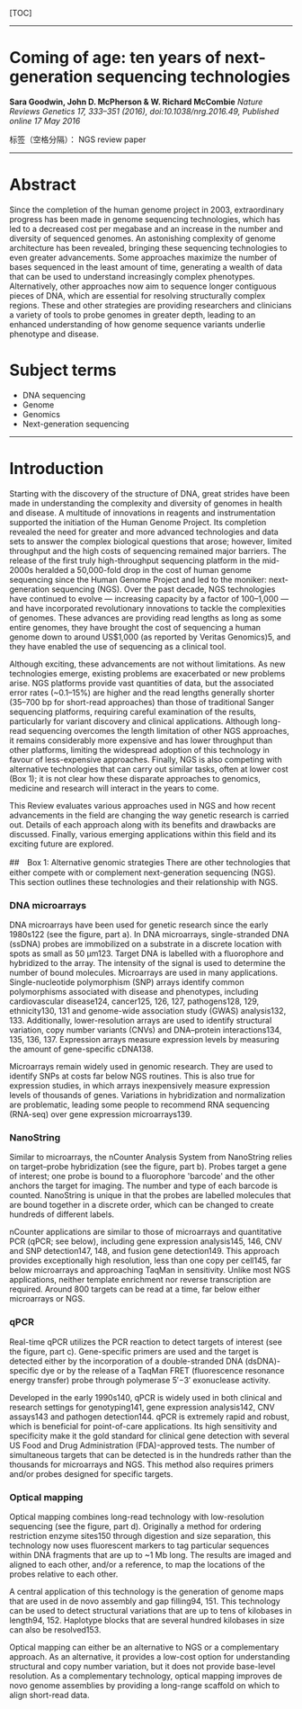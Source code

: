 ﻿
[TOC]

---

# Coming of age: ten years of next-generation sequencing technologies
**Sara Goodwin,	John D. McPherson	& W. Richard McCombie**
*Nature Reviews Genetics 17, 333–351 (2016), doi:10.1038/nrg.2016.49, Published online 17 May 2016*

标签（空格分隔）： NGS review paper

---

# Abstract
Since the completion of the human genome project in 2003, extraordinary progress has been made in genome sequencing technologies, which has led to a decreased cost per megabase and an increase in the number and diversity of sequenced genomes. An astonishing complexity of genome architecture has been revealed, bringing these sequencing technologies to even greater advancements. Some approaches maximize the number of bases sequenced in the least amount of time, generating a wealth of data that can be used to understand increasingly complex phenotypes. Alternatively, other approaches now aim to sequence longer contiguous pieces of DNA, which are essential for resolving structurally complex regions. These and other strategies are providing researchers and clinicians a variety of tools to probe genomes in greater depth, leading to an enhanced understanding of how genome sequence variants underlie phenotype and disease.

# Subject terms
 - DNA sequencing
 - Genome
 - Genomics
 - Next-generation sequencing

---

# Introduction
Starting with the discovery of the structure of DNA, great strides have been made in understanding the complexity and diversity of genomes in health and disease. A multitude of innovations in reagents and instrumentation supported the initiation of the Human Genome Project. Its completion revealed the need for greater and more advanced technologies and data sets to answer the complex biological questions that arose; however, limited throughput and the high costs of sequencing remained major barriers. The release of the first truly high-throughput sequencing platform in the mid-2000s heralded a 50,000-fold drop in the cost of human genome sequencing since the Human Genome Project and led to the moniker: next-generation sequencing (NGS). Over the past decade, NGS technologies have continued to evolve — increasing capacity by a factor of 100–1,000 — and have incorporated revolutionary innovations to tackle the complexities of genomes. These advances are providing read lengths as long as some entire genomes, they have brought the cost of sequencing a human genome down to around US$1,000 (as reported by Veritas Genomics)5, and they have enabled the use of sequencing as a clinical tool.

Although exciting, these advancements are not without limitations. As new technologies emerge, existing problems are exacerbated or new problems arise. NGS platforms provide vast quantities of data, but the associated error rates (~0.1–15%) are higher and the read lengths generally shorter (35–700 bp for short-read approaches) than those of traditional Sanger sequencing platforms, requiring careful examination of the results, particularly for variant discovery and clinical applications. Although long-read sequencing overcomes the length limitation of other NGS approaches, it remains considerably more expensive and has lower throughput than other platforms, limiting the widespread adoption of this technology in favour of less-expensive approaches. Finally, NGS is also competing with alternative technologies that can carry out similar tasks, often at lower cost (Box 1); it is not clear how these disparate approaches to genomics, medicine and research will interact in the years to come.

This Review evaluates various approaches used in NGS and how recent advancements in the field are changing the way genetic research is carried out. Details of each approach along with its benefits and drawbacks are discussed. Finally, various emerging applications within this field and its exciting future are explored.
 
##　Box 1: Alternative genomic strategies
There are other technologies that either compete with or complement next-generation sequencing (NGS). This section outlines these technologies and their relationship with NGS.

### DNA microarrays
DNA microarrays have been used for genetic research since the early 1980s122 (see the figure, part a). In DNA microarrays, single-stranded DNA (ssDNA) probes are immobilized on a substrate in a discrete location with spots as small as 50 μm123. Target DNA is labelled with a fluorophore and hybridized to the array. The intensity of the signal is used to determine the number of bound molecules.
Microarrays are used in many applications. Single-nucleotide polymorphism (SNP) arrays identify common polymorphisms associated with disease and phenotypes, including cardiovascular disease124, cancer125, 126, 127, pathogens128, 129, ethnicity130, 131 and genome-wide association study (GWAS) analysis132, 133. Additionally, lower-resolution arrays are used to identify structural variation, copy number variants (CNVs) and DNA–protein interactions134, 135, 136, 137. Expression arrays measure expression levels by measuring the amount of gene-specific cDNA138.

Microarrays remain widely used in genomic research. They are used to identify SNPs at costs far below NGS routines. This is also true for expression studies, in which arrays inexpensively measure expression levels of thousands of genes. Variations in hybridization and normalization are problematic, leading some people to recommend RNA sequencing (RNA-seq) over gene expression microarrays139.

### NanoString
Similar to microarrays, the nCounter Analysis System from NanoString relies on target–probe hybridization (see the figure, part b). Probes target a gene of interest; one probe is bound to a fluorophore 'barcode' and the other anchors the target for imaging. The number and type of each barcode is counted. NanoString is unique in that the probes are labelled molecules that are bound together in a discrete order, which can be changed to create hundreds of different labels.

nCounter applications are similar to those of microarrays and quantitative PCR (qPCR; see below), including gene expression analysis145, 146, CNV and SNP detection147, 148, and fusion gene detection149. This approach provides exceptionally high resolution, less than one copy per cell145, far below microarrays and approaching TaqMan in sensitivity. Unlike most NGS applications, neither template enrichment nor reverse transcription are required. Around 800 targets can be read at a time, far below either microarrays or NGS.

### qPCR
Real-time qPCR utilizes the PCR reaction to detect targets of interest (see the figure, part c). Gene-specific primers are used and the target is detected either by the incorporation of a double-stranded DNA (dsDNA)-specific dye or by the release of a TaqMan FRET (fluorescence resonance energy transfer) probe through polymerase 5′−3′ exonuclease activity.

Developed in the early 1990s140, qPCR is widely used in both clinical and research settings for genotyping141, gene expression analysis142, CNV assays143 and pathogen detection144. qPCR is extremely rapid and robust, which is beneficial for point-of-care applications. Its high sensitivity and specificity make it the gold standard for clinical gene detection with several US Food and Drug Administration (FDA)-approved tests. The number of simultaneous targets that can be detected is in the hundreds rather than the thousands for microarrays and NGS. This method also requires primers and/or probes designed for specific targets.

### Optical mapping
Optical mapping combines long-read technology with low-resolution sequencing (see the figure, part d). Originally a method for ordering restriction enzyme sites150 through digestion and size separation, this technology now uses fluorescent markers to tag particular sequences within DNA fragments that are up to ~1 Mb long. The results are imaged and aligned to each other, and/or a reference, to map the locations of the probes relative to each other.

A central application of this technology is the generation of genome maps that are used in de novo assembly and gap filling94, 151. This technology can be used to detect structural variations that are up to tens of kilobases in length94, 152. Haplotype blocks that are several hundred kilobases in size can also be resolved153.

Optical mapping can either be an alternative to NGS or a complementary approach. As an alternative, it provides a low-cost option for understanding structural and copy number variation, but it does not provide base-level resolution. As a complementary technology, optical mapping improves de novo genome assemblies by providing a long-range scaffold on which to align short-read data.

